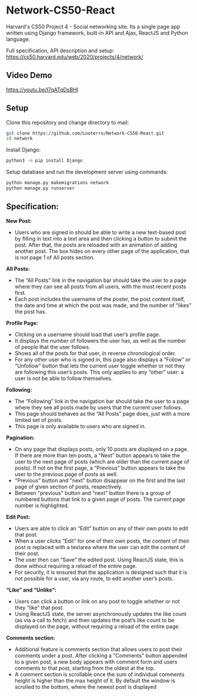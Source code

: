 # Network-CS50-React

Harvard's CS50 Project 4 - Social networking site. Its a single page app written using Django framework, built-in API and Ajax, ReactJS and Python language.

Full specification, API description and setup: https://cs50.harvard.edu/web/2020/projects/4/network/

## Video Demo

https://youtu.be/I7qATqDsBHI

## Setup

Clone this repository and change directory to mail:

```bash
git clone https://github.com/Looterro/Network-CS50-React.git
cd network
```

Install Django:
```bash
python3 -m pip install Django
```

Setup database and run the development server using commands:
```bash
python manage.py makemigrations network
python manage.py runserver
```

## Specification:

**New Post:** 
- Users who are signed in should be able to write a new text-based post by filling in text into a text area and then clicking a button to submit the post. After that, the posts are reloaded with an animation of adding another post. The box hides on every other page of the application, that is not page 1 of All posts section. 

**All Posts:** 
- The “All Posts” link in the navigation bar should take the user to a page where they can see all posts from all users, with the most recent posts first.
- Each post includes the username of the poster, the post content itself, the date and time at which the post was made, and the number of “likes” the post has.

**Profile Page:** 
- Clicking on a username should load that user’s profile page.
- It displays the number of followers the user has, as well as the number of people that the user follows.
- Shows all of the posts for that user, in reverse chronological order.
- For any other user who is signed in, this page also displays a “Follow” or “Unfollow” button that lets the current user toggle whether or not they are following this user’s posts. This only applies to any “other” user: a user is not be able to follow themselves.

**Following:** 
- The “Following” link in the navigation bar should take the user to a page where they see all posts made by users that the current user follows.
- This page should behaves as the “All Posts” page does, just with a more limited set of posts.
- This page is only available to users who are signed in.

**Pagination:** 
- On any page that displays posts, only 10 posts are displayed on a page. If there are more than ten posts, a “Next” button appears to take the user to the next page of posts (which are older than the current page of posts). If not on the first page, a “Previous” button appears to take the user to the previous page of posts as well.
- "Previous" button and "next" button disappear on the first and the last page of given section of posts, respectively.
- Between "previous" button and "next" button there is a group of numbered buttons that link to a given page of posts. The current page number is highlighted.

**Edit Post:** 
- Users are able to click an “Edit” button on any of their own posts to edit that post.
- When a user clicks “Edit” for one of their own posts, the content of their post is replaced with a textarea where the user can edit the content of their post.
- The user then can “Save” the edited post. Using ReactJS state, this is done without requiring a reload of the entire page.
- For security, it is ensured that the application is designed such that it is not possible for a user, via any route, to edit another user’s posts.

**“Like” and “Unlike”:** 

- Users can click a button or link on any post to toggle whether or not they “like” that post.
- Using ReactJS state, the server asynchronously updates the like count (as via a call to fetch) and then updates the post’s like count to be displayed on the page, without requiring a reload of the entire page.

**Comments section:** 

- Additional feature is comments section that allows users to post their comments under a post. After clicking a "Comments" button appended to a given post, a new body appears with comment form and users comments to that post, starting from the oldest at the top.
- A comment section is scrollable once the sum of individual comments height is higher than the max height of it. By default the window is scrolled to the bottom, where the newest post is displayed



